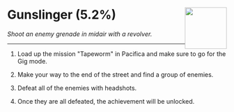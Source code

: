 # Gunslinger (5.2%) <img style="float: right;" src="https://cdn.cloudflare.steamstatic.com/steamcommunity/public/images/apps/1091500/d13a7170dd835e73cf30a7ee6da0ebf3670c23a1.jpg" width="96" height="96">

_Shoot an enemy grenade in midair with a revolver._

---

1. Load up the mission "Tapeworm" in Pacifica and make sure to go for the Gig mode.

2. Make your way to the end of the street and find a group of enemies.

3. Defeat all of the enemies with headshots.

4. Once they are all defeated, the achievement will be unlocked.
